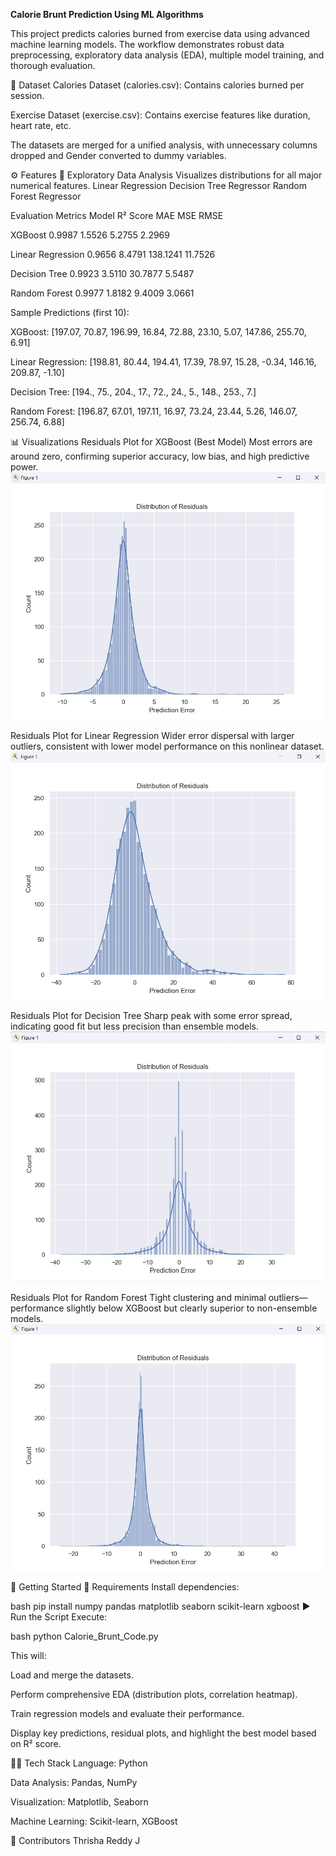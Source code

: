 **Calorie Brunt Prediction Using ML Algorithms**


This project predicts calories burned from exercise data using advanced machine learning models. The workflow demonstrates robust data preprocessing, exploratory data analysis (EDA), multiple model training, and thorough evaluation.

📂 Dataset
Calories Dataset (calories.csv): Contains calories burned per session.

Exercise Dataset (exercise.csv): Contains exercise features like duration, heart rate, etc.

The datasets are merged for a unified analysis, with unnecessary columns dropped and Gender converted to dummy variables.

⚙️ Features
🔎 Exploratory Data Analysis
Visualizes distributions for all major numerical features.
Linear Regression
Decision Tree Regressor
Random Forest Regressor

Evaluation Metrics
Model	R² Score	MAE	MSE	RMSE

XGBoost	0.9987	1.5526	5.2755	2.2969

Linear Regression	0.9656	8.4791	138.1241	11.7526

Decision Tree	0.9923	3.5110	30.7877	5.5487

Random Forest	0.9977	1.8182	9.4009	3.0661

Sample Predictions (first 10):

XGBoost: [197.07, 70.87, 196.99, 16.84, 72.88, 23.10, 5.07, 147.86, 255.70, 6.91]

Linear Regression: [198.81, 80.44, 194.41, 17.39, 78.97, 15.28, -0.34, 146.16, 209.87, -1.10]

Decision Tree: [194., 75., 204., 17., 72., 24., 5., 148., 253., 7.]

Random Forest: [196.87, 67.01, 197.11, 16.97, 73.24, 23.44, 5.26, 146.07, 256.74, 6.88]

📊 Visualizations
Residuals Plot for XGBoost (Best Model)
Most errors are around zero, confirming superior accuracy, low bias, and high predictive power.
![Residuals Plot - XGBoost](./Visualizations/residuals_plot_xgboost.jpg)


Residuals Plot for Linear Regression
Wider error dispersal with larger outliers, consistent with lower model performance on this nonlinear dataset.
![Residuals Plot - Linear Regression](./Visualizations/residuals_plot_linear.jpg)


Residuals Plot for Decision Tree
Sharp peak with some error spread, indicating good fit but less precision than ensemble models.
![Residuals Plot - Decision Tree](./Visualizations/residuals_plot_tree.jpg)


Residuals Plot for Random Forest
Tight clustering and minimal outliers—performance slightly below XGBoost but clearly superior to non-ensemble models.
![Residuals Plot - Random Forest](./Visualizations/residuals_plot_forest.jpg)


🚀 Getting Started
🔧 Requirements
Install dependencies:

bash
pip install numpy pandas matplotlib seaborn scikit-learn xgboost
▶️ Run the Script
Execute:

bash
python Calorie_Brunt_Code.py

This will:

Load and merge the datasets.

Perform comprehensive EDA (distribution plots, correlation heatmap).

Train regression models and evaluate their performance.

Display key predictions, residual plots, and highlight the best model based on R² score.

👩‍💻 Tech Stack
Language: Python

Data Analysis: Pandas, NumPy

Visualization: Matplotlib, Seaborn

Machine Learning: Scikit-learn, XGBoost

🙌 Contributors
Thrisha Reddy J




